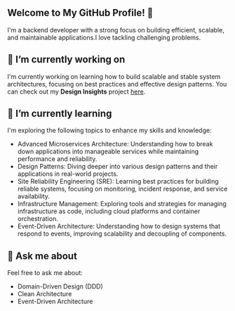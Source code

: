 ## Welcome to My GitHub Profile! 👋

I'm a backend developer with a strong focus on building efficient, scalable, and maintainable applications.I love tackling challenging problems.

## 🔭 I’m currently working on
I'm currently working on learning how to build scalable and stable system architectures, focusing on best practices and effective design patterns. You can check out my **Design Insights** project [here](https://github.com/yingfeidai/design-insights).

## 🌱 I’m currently learning
I'm exploring the following topics to enhance my skills and knowledge:

- Advanced Microservices Architecture: Understanding how to break down applications into manageable services while maintaining performance and reliability.
- Design Patterns: Diving deeper into various design patterns and their applications in real-world projects.
- Site Reliability Engineering (SRE): Learning best practices for building reliable systems, focusing on monitoring, incident response, and service availability.
- Infrastructure Management: Exploring tools and strategies for managing infrastructure as code, including cloud platforms and container orchestration.
- Event-Driven Architecture: Understanding how to design systems that respond to events, improving scalability and decoupling of components.

## 💬 Ask me about
Feel free to ask me about:
- Domain-Driven Design (DDD)
- Clean Architecture
- Event-Driven Architecture

<!--
**yingfeidai/yingfeidai** is a ✨ _special_ ✨ repository because its `README.md` (this file) appears on your GitHub profile.

Here are some ideas to get you started:

- 🔭 I’m currently working on ...
- 🌱 I’m currently learning ...
- 👯 I’m looking to collaborate on ...
- 🤔 I’m looking for help with ...
- 💬 Ask me about ...
- 📫 How to reach me: ...
- 😄 Pronouns: ...
- ⚡ Fun fact: ...
-->
